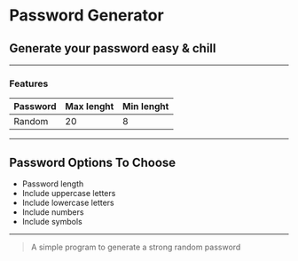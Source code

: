 # Password Generator

## Generate your password easy & chill

---

### Features

|Password|Max lenght|Min lenght|
|--------|----------|----------|
|Random|20|8|

---

## Password Options To Choose

* Password length
* Include uppercase letters
* Include lowercase letters
* Include numbers
* Include symbols

---

> A simple program to generate a strong random password